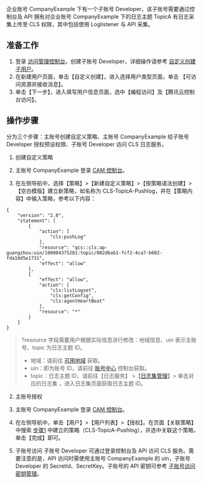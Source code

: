 

企业账号 CompanyExample 下有一个子账号 Developer，该子账号需要通过控制台及 API 拥有对企业账号 CompanyExample 下的日志主题 TopicA 有日志采集上传至 CLS 权限，其中包括使用 Loglistener 与 API 采集。

## 准备工作

1. 登录 [访问管理控制台](https://console.cloud.tencent.com/cam)。创建子账号 Developer，详细操作请参考 [自定义创建子用户](https://intl.cloud.tencent.com/document/product/598/13674)。
2. 在新建用户页面，单击【自定义创建】，进入选择用户类型页面，单击 【可访问资源并接收消息】。
3. 单击【下一步】，进入填写用户信息页面，选中【编程访问】及【腾讯云控制台访问】。






## 操作步骤

分为三个步骤：主账号创建自定义策略、主账号 CompanyExample 给子账号 Developer 授权预设权限、子账号 Developer 访问 CLS 日志服务。
1. <span id="step1"></span>创建自定义策略

 1. 主账号 CompanyExample 登录 [CAM 控制台](https://console.cloud.tencent.com/cam)。
 1. 在左侧导航中，选择【策略】>【新建自定义策略】>【按策略语法创建】>【空白模版】建立新策略，如名称为 CLS-TopicA-Pushlog，并在【策略内容】中输入策略，参考以下内容：
```plaintext
{
    "version": "2.0",
    "statement": [
        {
            "action": [
                "cls:pushLog"
            ],
            "resource": "qcs::cls:ap-guangzhou:uin/100004375281:topic/002dbab1-fcf2-4ca7-b602-fda10d5e1731",
            "effect": "allow"
        },
        {
            "effect": "allow",
            "action": [
                "cls:listLogset",
                "cls:getConfig",
                "cls:agentHeartBeat"
            ],
            "resource": "*"
        }
    ]
}
```
>?resource 字段需要用户根据实际信息进行修改：地域信息、uin 表示主账号、topic 为日志主题 ID。
>- 地域：请前往 [可用地域](https://intl.cloud.tencent.com/document/product/614/18940) 获取。
>- uin：即为账号 ID，请前往 [账号中心](https://console.cloud.tencent.com/developer) 控制台获取。
>- topic：日志主题 ID，请前往【日志服务】 >【[日志集管理](https://console.cloud.tencent.com/cls/logset)】> 单击对应的日志集 ，进入日志集页面获取日志主题 ID。

2. 主账号授权

 1. 主账号 CompanyExample 登录 [CAM 控制台](https://console.cloud.tencent.com/cam)。
 1. 在左侧导航中，单击【用户】>【用户列表】>【授权】。在页面【关联策略】中搜索 [步骤1](#step1) 中建立的策略（CLS-TopicA-Pushlog），并选中关联这个策略，单击【完成】即可。
      
3. 子账号访问
子账号 Developer 可通过登录控制台及 API 访问 CLS 服务。需要注意的是，API 访问时需使用主账号 CompanyExample 的 uin，子账号 Developer 的 SecretId、SecretKey。子账号的 API  密钥可参考 [子账号访问密钥管理](https://intl.cloud.tencent.com/document/product/598/32675)。
